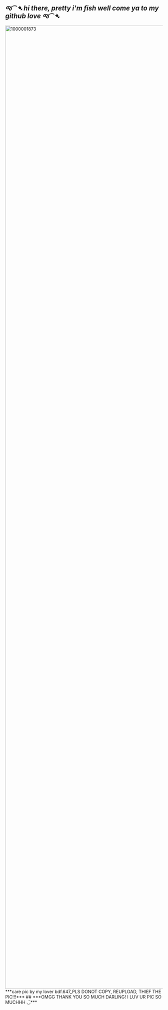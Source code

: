## ***જ⁀➴ hi there, pretty i'm fish well come ya to my github love જ⁀➴***
<img width="2304" height="3072" alt="1000001873" src="https://github.com/user-attachments/assets/5c2ebc28-fec6-4f63-9e94-13b248747b5e" />
***care pic by my lover bdf.647_PLS DONOT COPY, REUPLOAD, THIEF THE PIC!!!***
## ***OMGG THANK YOU SO MUCH DARLING! I LUV UR PIC SO MUCHHH ◡̈***
